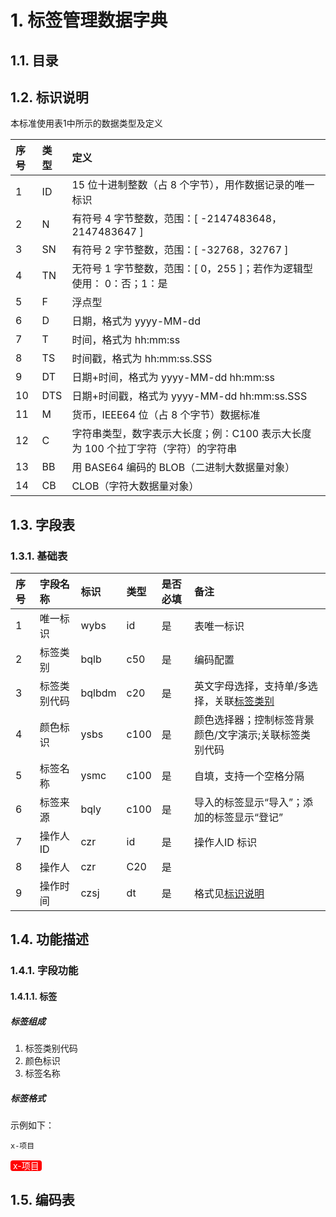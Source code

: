 
# 1. 标签管理数据字典

## 1.1. 目录

## 1.2. 标识说明

本标准使用表1中所示的数据类型及定义

| 序号 | 类型 | 定义|
| :--- | :--- | :--- |
| 1 | ID | 15 位十进制整数（占 8 个字节），用作数据记录的唯一标识 |
| 2 | N| 有符号 4 字节整数，范围：[ -2147483648，2147483647 ] |
| 3 | SN | 有符号 2 字节整数，范围：[ -32768，32767 ]|
| 4 | TN | 无符号 1 字节整数，范围：[ 0，255 ]；若作为逻辑型使用： 0：否；1：是 |
| 5 | F | 浮点型 |
| 6 | D | 日期，格式为 yyyy-MM-dd |
| 7 | T | 时间，格式为 hh:mm:ss|
| 8 | TS | 时间戳，格式为 hh:mm:ss.SSS |
| 9 | DT | 日期+时间，格式为 yyyy-MM-dd hh:mm:ss |
| 10 | DTS | 日期+时间戳，格式为 yyyy-MM-dd hh:mm:ss.SSS |
| 11 | M | 货币，IEEE64 位（占 8 个字节）数据标准 |
| 12 | C | 字符串类型，数字表示大长度；例：C100 表示大长度为 100 个拉丁字符（字符）的字符串 |
| 13 | BB | 用 BASE64 编码的 BLOB（二进制大数据量对象） |
| 14 | CB | CLOB（字符大数据量对象） |

## 1.3. 字段表

### 1.3.1. 基础表

| 序号 | 字段名称| 标识 | 类型 | 是否必填 | 备注 |
| :--- | :--- | :--- | :--- | :--- | :--- |
| 1 | 唯一标识 | wybs | id  | 是 | 表唯一标识 |
| 2 | 标签类别 | bqlb | c50 | 是 | 编码配置 |
| 3 | 标签类别代码 | bqlbdm | c20 | 是 | 英文字母选择，支持单/多选择，关联[标签类别]() |
| 4 | 颜色标识 | ysbs | c100 | 是 | 颜色选择器；控制标签背景颜色/文字演示;关联标签类别代码 |
| 5 | 标签名称 | ysmc | c100 | 是 | 自填，支持一个空格分隔 |
| 6 | 标签来源 | bqly | c100 | 是 | 导入的标签显示“导入”；添加的标签显示“登记” |
| 7 | 操作人ID | czr | id | 是| 操作人ID 标识 |
| 8 | 操作人 | czr| C20 | 是| |
| 9 | 操作时间 | czsj | dt | 是| 格式见[标识说明](#12-标识说明) |

## 1.4. 功能描述

### 1.4.1. 字段功能

#### 1.4.1.1. 标签

##### 标签组成

1. 标签类别代码
2. 颜色标识
3. 标签名称

##### 标签格式

示例如下：

` x-项目 `

<label style="background:red;color:#fff; border-radius:4px; padding:0 4px 0 4px;" >x-项目</label>

## 1.5. 编码表
